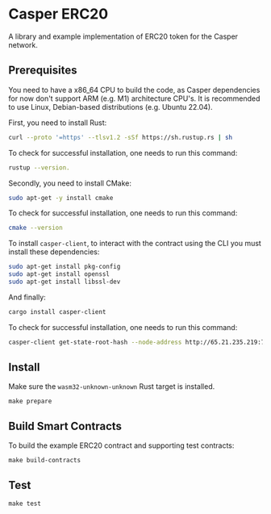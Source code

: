 # Casper ERC20

A library and example implementation of ERC20 token for the Casper network.

## Prerequisites

You need to have a x86_64 CPU to build the code, as Casper dependencies for now don't support ARM (e.g. M1) architecture CPU's.
It is recommended to use Linux, Debian-based distributions (e.g. Ubuntu 22.04).

First, you need to install Rust:

```bash
curl --proto '=https' --tlsv1.2 -sSf https://sh.rustup.rs | sh
```

To check for successful installation, one needs to run this command:

```bash
rustup --version.
```

Secondly, you need to install CMake:

```bash
sudo apt-get -y install cmake
```

To check for successful installation, one needs to run this command:

```bash
cmake --version
```

To install `casper-client`, to interact with the contract using the CLI you must install these dependencies:

```bash
sudo apt-get install pkg-config
sudo apt-get install openssl
sudo apt-get install libssl-dev
```

And finally:

```bash
cargo install casper-client
```

To check for successful installation, one needs to run this command:

```bash
casper-client get-state-root-hash --node-address http://65.21.235.219:7777
```


## Install
Make sure the `wasm32-unknown-unknown` Rust target is installed.
```
make prepare
```

## Build Smart Contracts
To build the example ERC20 contract and supporting test contracts:
```
make build-contracts
```

## Test
```
make test
```
